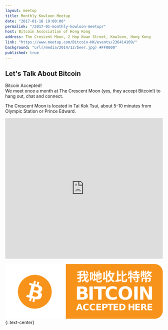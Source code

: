 ```yaml
---
layout: meetup
title: Monthly Kowloon Meetup
date: "2017-01-18 19:00:00"
permalink: "/2017-01-monthly-kowloon-meetup/"
host: Bitcoin Association of Hong Kong
address: The Crescent Moon, 2 Hop Kwan Street, Kowloon, Hong Kong
link: "https://www.meetup.com/Bitcoin-HK/events/236414109/"
background: "url(/media/2014/12/beer.jpg) #FF0000"
published: true
---
```


## Let's Talk About Bitcoin

Bitcoin Accepted!  
We meet once a month at The Crescent Moon (yes, they accept Bitcoin!) to hang out, chat and connect.

The Crescent Moon is located in Tai Kok Tsui, about 5-10 minutes from Olympic Station or Prince Edward.

<iframe src="https://www.google.com/maps/embed?pb=!1m18!1m12!1m3!1d3690.8085481562!2d114.15856305106396!3d22.32307924763547!2m3!1f0!2f0!3f0!3m2!1i1024!2i768!4f13.1!3m3!1m2!1s0x340400b0b8620c51%3A0xecf9dbb66038a3!2sThe+Crescent+Moon!5e0!3m2!1sen!2sus!4v1484392144343" width="100%" height="450" frameborder="0" style="border:0" allowfullscreen></iframe>

![Bitcoin Accepted Here](/media/2017/01/accepted.png)
{:.text-center}
